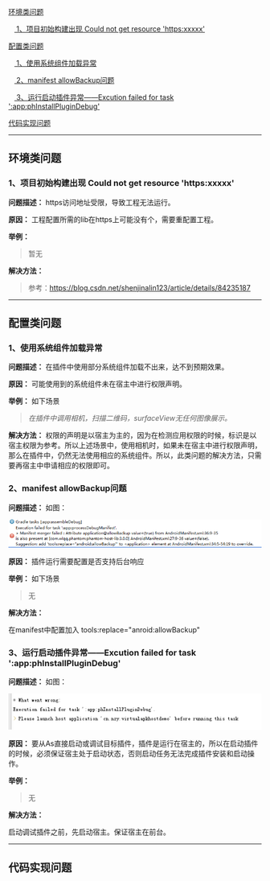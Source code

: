 
[环境类问题](#1) 

&nbsp;&nbsp;&nbsp;[ 1、项目初始构建出现 Could not get resource 'https:xxxxx'](#1.1) 


[配置类问题](#2) 

&nbsp;&nbsp;&nbsp;[ 1、使用系统组件加载异常](#2.1)  

&nbsp;&nbsp;&nbsp;[ 2、manifest allowBackup问题](#2.2) 

&nbsp;&nbsp;&nbsp;[ 3、运行启动插件异常——Excution failed for task ':app:phInstallPluginDebug'](#2.3) 

[代码实现问题](#3) 

------------
<h2 id='1'> 环境类问题</h2>

<h3 id='1.1'>1、项目初始构建出现 Could not get resource 'https:xxxxx'</h3>

**问题描述：** https访问地址受限，导致工程无法运行。

**原因：** 工程配置所需的lib在https上可能没有个，需要重配置工程。

**举例：** 

> 暂无


**解决方法：** 

> 参考：https://blog.csdn.net/shenjinalin123/article/details/84235187

------------
<h2 id='2'> 配置类问题</h2>

<h3 id='2.1'>1、使用系统组件加载异常</h3>

**问题描述：** 在插件中使用部分系统组件加载不出来，达不到预期效果。

**原因：** 可能使用到的系统组件未在宿主中进行权限声明。

**举例：** 如下场景

> *在插件中调用相机，扫描二维码，surfaceView无任何图像展示。*


**解决方法：** 权限的声明是以宿主为主的，因为在检测应用权限的时候，标识是以宿主权限为参考。所以上述场景中，使用相机时，如果未在宿主中进行权限声明，那么在插件中，仍然无法使用相应的系统组件。所以，此类问题的解决方法，只需要再宿主中申请相应的权限即可。

<h3 id='2.2'>2、manifest allowBackup问题</h3>

**问题描述：**  如图：

![backallow错误](https://github.com/JianLin-Shen/common_doc/blob/master/back_alow.png)

**原因：** 插件运行需要配置是否支持后台响应

**举例：** 如下场景

> 无


**解决方法：** 

在manifest中配置加入 tools:replace="anroid:allowBackup"

<h3 id='2.3'>3、运行启动插件异常——Excution failed for task ':app:phInstallPluginDebug'</h3>

**问题描述：**  如图：

![backallow错误](https://github.com/JianLin-Shen/common_doc/blob/master/install_error.png)

**原因：** 要从As直接启动或调试目标插件，插件是运行在宿主的，所以在启动插件的时候，必须保证宿主处于启动状态，否则启动任务无法完成插件安装和启动操作。

**举例：** 

> 无


**解决方法：** 

启动调试插件之前，先启动宿主。保证宿主在前台。

------------
<h2 id='3'> 代码实现问题</h2>

